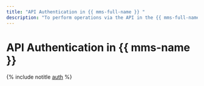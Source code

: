 ```yaml
---
title: "API Authentication in {{ mms-full-name }} "
description: "To perform operations via the API in the {{ mms-full-name }}, you need to get an IAM token for your account."
---
```


# API Authentication in {{ mms-name }} 

{% include notitle [auth](../../_includes/authentication.md) %}
